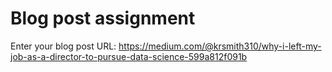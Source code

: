 # Blog post assignment

Enter your blog post URL: https://medium.com/@krsmith310/why-i-left-my-job-as-a-director-to-pursue-data-science-599a812f091b
